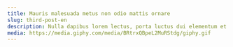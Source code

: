 ```yaml
---
title: Mauris malesuada metus non odio mattis ornare
slug: third-post-en
description: Nulla dapibus lorem lectus, porta luctus dui elementum et. Cras efficitur dui sed purus lacinia dignissim. Proin sed lectus sit amet eros rutrum ornare.
media: https://media.giphy.com/media/BRtrxQBpeL2MuRStdg/giphy.gif
---
```

